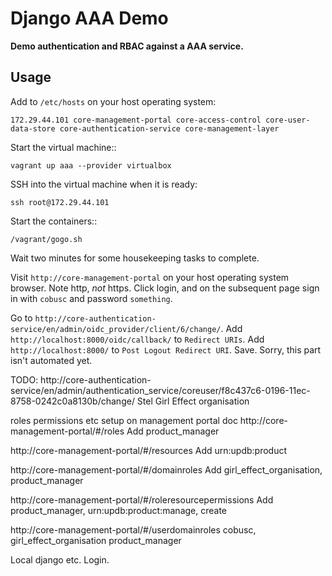 Django AAA Demo
===============
**Demo authentication and RBAC against a AAA service.**

Usage
-----

Add to `/etc/hosts` on your host operating system:

    172.29.44.101 core-management-portal core-access-control core-user-data-store core-authentication-service core-management-layer

Start the virtual machine::

    vagrant up aaa --provider virtualbox

SSH into the virtual machine when it is ready:

    ssh root@172.29.44.101

Start the containers::

    /vagrant/gogo.sh

Wait two minutes for some housekeeping tasks to complete.

Visit `http://core-management-portal` on your host operating system browser. Note http, *not* https. Click login,
and on the subsequent page sign in with `cobusc` and password `something`.

Go to `http://core-authentication-service/en/admin/oidc_provider/client/6/change/`. Add
`http://localhost:8000/oidc/callback/` to `Redirect URIs`. Add
`http://localhost:8000/` to `Post Logout Redirect URI`. Save. Sorry, this part isn't automated yet.

TODO:
http://core-authentication-service/en/admin/authentication_service/coreuser/f8c437c6-0196-11ec-8758-0242c0a8130b/change/
Stel Girl Effect organisation

roles permissions etc setup on management portal doc
http://core-management-portal/#/roles
Add product_manager

http://core-management-portal/#/resources
Add urn:updb:product

http://core-management-portal/#/domainroles
Add girl_effect_organisation, product_manager

http://core-management-portal/#/roleresourcepermissions
Add product_manager, urn:updb:product:manage, create

http://core-management-portal/#/userdomainroles
cobusc, girl_effect_organisation
product_manager

Local django etc. Login.

